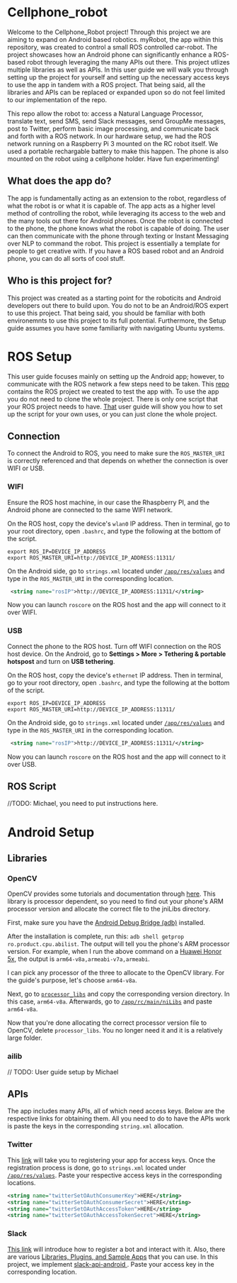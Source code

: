 # Cellphone_robot

Welcome to the Cellphone_Robot project! Through this project we are aiming to expand on Android based robotics. myRobot, the app within this repository, was created to control a small ROS controlled car-robot. The project showcases how an Android phone can significantly enhance a ROS-based robot through leveraging the many APIs out there. This project utlizes multiple libraries as well as APIs. In this user guide we will walk you through setting up the project for yourself and setting up the necessary access keys to use the app in tandem with a ROS project. That being said, all the libraries and APIs can be replaced or expanded upon so do not feel limited to our implementation of the repo. 

This repo allow the robot to: access a Natural Language Processor, translate text, send SMS, send Slack messages, send GroupMe messages, post to Twitter, perform basic image processing, and communicate back and forth with a ROS network. In our hardware setup, we had the ROS network running on a Raspberry Pi 3 mounted on the RC robot itself. We used a portable rechargable battery to make this happen. The phone is also mounted on the robot using a cellphone holder. Have fun experimenting!

## What does the app do?
The app is fundamentally acting as an extension to the robot, regardless of what the robot is or what it is capable of. The app acts as a higher level method of controlling the robot, while leveraging its access to the web and the many tools out there for Android phones. Once the robot is connected to the phone, the phone knows what the robot is capable of doing. The user can then communicate with the phone through texting or Instant Messaging over NLP to command the robot. This project is essentially a template for people to get creative with. If you have a ROS based robot and an Android phone, you can do all sorts of cool stuff.

## Who is this project for?
This project was created as a starting point for the roboticits and Android developers out there to build upon. You do not to be an Android/ROS expert to use this project. That being said, you should be familiar with both environemnts to use this project to its full potential. Furthermore, the Setup guide assumes you have some familiarity with navigating Ubuntu systems.


# ROS Setup
This user guide focuses mainly on setting up the Android app; however, to communicate with the ROS network a few steps need to be taken. This [repo](https://github.com/wang3303/ros_cellphonerobot) contains the ROS project we created to test the app with. To use the app you do not need to clone the whole project. There is only one script that your ROS project needs to have. [That](https://github.com/wang3303/ros_cellphonerobot) user guide will show you how to set up the script for your own uses, or you can just clone the whole project.

## Connection
To connect the Android to ROS, you need to make sure the `ROS_MASTER_URI` is correctly referenced and that depends on whether the connection is over WIFI or USB.

### WIFI
Ensure the ROS host machine, in our case the Rhaspberry PI, and the Android phone are connected to the same WIFI network. 

On the ROS host, copy the device's `wlan0` IP address. Then in terminal, go to your root directory, open `.bashrc`, and type the following at the bottom of the script.

```
export ROS_IP=DEVICE_IP_ADDRESS
export ROS_MASTER_URI=http://DEVICE_IP_ADDRESS:11311/
```

On the Android side, go to `strings.xml` located under [`/app/res/values`](./app/res/values) and type in the `ROS_MASTER_URI` in the corresponding location.

```xml
 <string name="rosIP">http://DEVICE_IP_ADDRESS:11311/</string>
```

Now you can launch `roscore` on the ROS host and the app will connect to it over WIFI.

### USB
Connect the phone to the ROS host. Turn off WIFI connection on the ROS host device. On the Android, go to **Settings > More > Tethering & portable hotspost** and turn on **USB tethering**.

On the ROS host, copy the device's `ethernet` IP address. Then in terminal, go to your root directory, open `.bashrc`, and type the following at the bottom of the script.

```
export ROS_IP=DEVICE_IP_ADDRESS
export ROS_MASTER_URI=http://DEVICE_IP_ADDRESS:11311/
```

On the Android side, go to `strings.xml` located under [`/app/res/values`](app/res/values) and type in the `ROS_MASTER_URI` in the corresponding location.

```xml
 <string name="rosIP">http://DEVICE_IP_ADDRESS:11311/</string>

```

Now you can launch `roscore` on the ROS host and the app will connect to it over USB.

## ROS Script
//TODO: Michael, you need to put instructions here. 

# Android Setup
## Libraries
### OpenCV
OpenCV provides some tutorials and documentation through [here](https://opencv.org/platforms/android/). This library is processor dependent, so you need to find out your phone's ARM processor version and allocate the correct file to the jniLibs directory. 

First, make sure you have the [Android Debug Bridge (adb)](https://developer.android.com/studio/command-line/adb.html) installed.

After the installation is complete, run this: `adb shell getprop ro.product.cpu.abilist`. The output will tell you the phone's ARM processor version. For example, when I run the above command on a [Huawei Honor 5x](http://www.hihonor.com/global/products/mobile-phones/honor5x/index.html), the output is `arm64-v8a,armeabi-v7a,armeabi`.

I can pick any processor of the three to allocate to the OpenCV library. For the guide's purpose, let's choose `arm64-v8a`. 

Next, go to [`processor_libs`](processor_libs) and copy the corresponding version directory. In this case, `arm64-v8a`. Afterwards, go to [`/app/rc/main/niLibs`](app/rc/main/niLibs) and paste `arm64-v8a`. 

Now that you're done allocating the correct processor version file to OpenCV, delete `processor_libs`. You no longer need it and it is a relatively large folder.

### ailib
// TODO: User guide setup by Michael

## APIs
The app includes many APIs, all of which need access keys. Below are the respective links for obtaining them. All you need to do to have the APIs work is paste the keys in the corresponding `string.xml` allocation.

### Twitter
This [link](https://apps.twitter.com) will take you to registering your app for access keys. Once the registration process is done, go to `strings.xml` located under [`/app/res/values`](app/res/values). Paste your respective access keys in the corresponding locations.

```xml
<string name="twitterSetOAuthConsumerKey">HERE</string>
<string name="twitterSetOAuthConsumerSecret">HERE</string>
<string name="twitterSetOAuthAccessToken">HERE</string>
<string name="twitterSetOAuthAccessTokenSecret">HERE</string>
```

### Slack
[This link](https://api.slack.com/bot-users) will introduce how to register a bot and interact with it. Also, there are various [Libraries, Plugins, and Sample Apps](https://api.slack.com/community) that you can use. In this project, we implement [slack-api-android ](https://github.com/pschroen/slack-api-android).
Paste your access key in the corresponding location.
```

```
